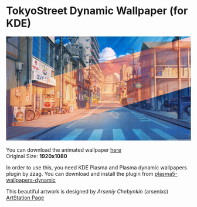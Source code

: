 # TokyoStreet Dynamic Wallpaper (for KDE)

![preview](preview.jpg)

You can download the animated wallpaper [here](tokyoStreet.avif)  
Original Size: **1920x1080**

In order to use this, you need KDE Plasma and Plasma dynamic wallpapers plugin by zzag. You can download and install the plugin from [plasma5-wallpapers-dynamic](https://github.com/zzag/plasma5-wallpapers-dynamic)

This beautiful artwork is designed by *Arseniy Chebynkin* (arsenixc)  
[ArtStation Page](https://www.artstation.com/arsenixc)


